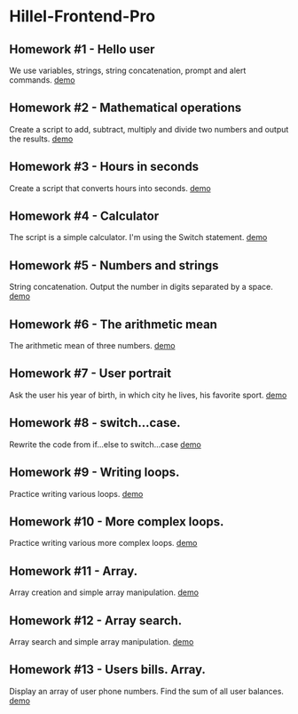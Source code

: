 # Hillel-Frontend-Pro
## Homework #1 - Hello user
We use variables, strings, string concatenation, prompt and alert commands.
[demo](https://wwwowka.github.io/Vyshnyakov-FrontendPro-26.11.2022/Homework_01/)

## Homework #2 - Mathematical operations
Create a script to add, subtract, multiply and divide two numbers and output the results.
[demo](https://wwwowka.github.io/Vyshnyakov-FrontendPro-26.11.2022/Homework_02/)

## Homework #3 - Hours in seconds
Create a script that converts hours into seconds.
[demo](https://wwwowka.github.io/Vyshnyakov-FrontendPro-26.11.2022/Homework_03/)

## Homework #4 - Calculator
The script is a simple calculator. I'm using the Switch statement.
[demo](https://wwwowka.github.io/Vyshnyakov-FrontendPro-26.11.2022/Homework_04/)

## Homework #5 - Numbers and strings
String concatenation.
Output the number in digits separated by a space.
[demo](https://wwwowka.github.io/Vyshnyakov-FrontendPro-26.11.2022/Homework_05/)

## Homework #6 - The arithmetic mean
The arithmetic mean of three numbers.
[demo](https://wwwowka.github.io/Vyshnyakov-FrontendPro-26.11.2022/Homework_06/)

## Homework #7 - User portrait
Ask the user his year of birth, in which city he lives, his favorite sport.
[demo](https://wwwowka.github.io/Vyshnyakov-FrontendPro-26.11.2022/Homework_07/)

## Homework #8 - switch...case.
Rewrite the code from if...else to switch...case
[demo](https://wwwowka.github.io/Vyshnyakov-FrontendPro-26.11.2022/Homework_08/)

## Homework #9 - Writing loops.
Practice writing various loops.
[demo](https://wwwowka.github.io/Vyshnyakov-FrontendPro-26.11.2022/Homework_09/)

## Homework #10 - More complex loops.
Practice writing various more complex loops.
[demo](https://wwwowka.github.io/Vyshnyakov-FrontendPro-26.11.2022/Homework_10/)

## Homework #11 - Array.
Array creation and simple array manipulation.
[demo](https://wwwowka.github.io/Vyshnyakov-FrontendPro-26.11.2022/Homework_11/)

## Homework #12 - Array search.
Array search and simple array manipulation.
[demo](https://wwwowka.github.io/Vyshnyakov-FrontendPro-26.11.2022/Homework_12/)

## Homework #13 - Users bills. Array.
Display an array of user phone numbers. Find the sum of all user balances.
[demo](https://wwwowka.github.io/Vyshnyakov-FrontendPro-26.11.2022/Homework_12/)

